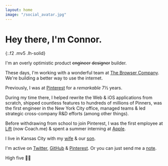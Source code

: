 ```yaml
---
layout: home
image: "/social_avatar.jpg"
---
```


# Hey there, I'm Connor.
{:.f2 .mv5 .lh-solid}

I'm an overly optimistic product <strike class="silver">engineer</strike> <strike class="silver">designer</strike> builder.

These days, I'm working with a wonderful team at [The Browser Company](https://thebrowser.company). We're building a better way to use the internet.

Previously, I was at [Pinterest](https://www.pinterest.com/cnnr/) for a _remarkable_ 7&frac12; years.

During my time there, I helped rewrite the Web & iOS applications from scratch, shipped countless features to hundreds of millions of Pinners, was the first engineer in the New York City office, managed teams & led strategic cross-company R&D efforts (among other things).

Before withdrawing from school to join Pinterest, I was the first employee at [Lift](https://coach.me) (now Coach.me) & spent a summer interning at [Apple](https://apple.com).

I live in Kansas City with my [wife](https://linkedin.com/in/makressin/) & our [son](https://twitter.com/Connor/status/1161355210884812801).

I'm active on [Twitter](https://twitter.com/connor), [GitHub](https://github.com/connor) & [Pinterest](https://pinterest.com/cnnr/). Or you can just send me a [note](mailto:c@cnnr.me?subject=Hello!).

High five 🖐🏻
